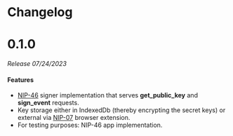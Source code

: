 # Changelog

# 0.1.0

_Release 07/24/2023_

#### Features

- [NIP-46](https://github.com/nostr-protocol/nips/blob/master/46.md) signer implementation that serves **get_public_key** and **sign_event** requests.
- Key storage either in IndexedDb (thereby encrypting the secret keys) or external via [NIP-07](https://github.com/nostr-protocol/nips/blob/master/07.md) browser extension.
- For testing purposes: NIP-46 app implementation.

